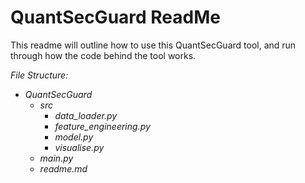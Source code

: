 # QuantSecGuard ReadMe

This readme will outline how to use this QuantSecGuard tool, and run through how the code behind the tool works.

*File Structure:*
- *QuantSecGuard*
  - *src*
    - *data_loader.py*
    - *feature_engineering.py*
    - *model.py*
    - *visualise.py*
  - *main.py*
  - *readme.md*